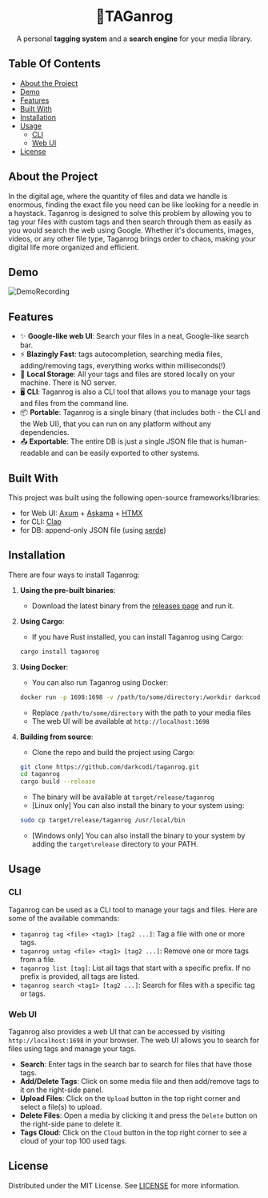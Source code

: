 <p align="center">
  <h1 align="center">🔖TAGanrog</h1>

  <p align="center">
    A personal <b>tagging system</b> and a <b>search engine</b> for your media library.
    <br/>
  </p>
</p>

## Table Of Contents

* [About the Project](#about-the-project)
* [Demo](#demo)
* [Features](#features)
* [Built With](#built-with)
* [Installation](#installation)
* [Usage](#usage)
  * [CLI](#cli)
  * [Web UI](#web-ui)
* [License](#license)

## About the Project

In the digital age, where the quantity of files and data we handle is enormous, finding the exact file you need can be like looking for a needle in a haystack. Taganrog is designed to solve this problem by allowing you to tag your files with custom tags and then search through them as easily as you would search the web using Google. Whether it's documents, images, videos, or any other file type, Taganrog brings order to chaos, making your digital life more organized and efficient.

## Demo

![DemoRecording](demo.gif)

## Features

- ✨ **Google-like web UI**: Search your files in a neat, Google-like search bar.
- ⚡ **Blazingly Fast**: tags autocompletion, searching media files, adding/removing tags, everything works within milliseconds(!)
- 💾 **Local Storage**: All your tags and files are stored locally on your machine. There is NO server.
- 🖥️ **CLI**: Taganrog is also a CLI tool that allows you to manage your tags and files from the command line.
- 📦 **Portable**: Taganrog is a single binary (that includes both - the CLI and the Web UI), that you can run on any platform without any dependencies.
- 📤 **Exportable**: The entire DB is just a single JSON file that is human-readable and can be easily exported to other systems.

## Built With

This project was built using the following open-source frameworks/libraries:
- for Web UI: [Axum](https://github.com/tokio-rs/axum) + [Askama](https://github.com/djc/askama) + [HTMX](https://htmx.org/)
- for CLI: [Clap](https://github.com/clap-rs/clap)
- for DB: append-only JSON file (using [serde](https://github.com/serde-rs/serde))

## Installation

There are four ways to install Taganrog:

1. **Using the pre-built binaries**:
    - Download the latest binary from the [releases page](https://github.com/darkcodi/taganrog/releases) and run it.

2. **Using Cargo**:
    - If you have Rust installed, you can install Taganrog using Cargo:
    ```sh
    cargo install taganrog
    ```

3. **Using Docker**:
    - You can also run Taganrog using Docker:
    ```sh
    docker run -p 1698:1698 -v /path/to/some/directory:/workdir darkcodi/taganrog
    ```
    - Replace `/path/to/some/directory` with the path to your media files
    - The web UI will be available at `http://localhost:1698`

4. **Building from source**:
   - Clone the repo and build the project using Cargo:
    ```sh
    git clone https://github.com/darkcodi/taganrog.git
    cd taganrog
    cargo build --release
    ```
   - The binary will be available at `target/release/taganrog`
   - [Linux only] You can also install the binary to your system using:
    ```sh
    sudo cp target/release/taganrog /usr/local/bin
    ```
   - [Windows only] You can also install the binary to your system by adding the `target\release` directory to your PATH.

## Usage

### CLI

Taganrog can be used as a CLI tool to manage your tags and files. Here are some of the available commands:
- `taganrog tag <file> <tag1> [tag2 ...]`: Tag a file with one or more tags.
- `taganrog untag <file> <tag1> [tag2 ...]`: Remove one or more tags from a file.
- `taganrog list [tag]`: List all tags that start with a specific prefix. If no prefix is provided, all tags are listed.
- `taganrog search <tag1> [tag2 ...]`: Search for files with a specific tag or tags.

### Web UI
  
Taganrog also provides a web UI that can be accessed by visiting `http://localhost:1698` in your browser. The web UI allows you to search for files using tags and manage your tags.
- **Search**: Enter tags in the search bar to search for files that have those tags.
- **Add/Delete Tags**: Click on some media file and then add/remove tags to it on the right-side panel.
- **Upload Files**: Click on the `Upload` button in the top right corner and select a file(s) to upload.
- **Delete Files**: Open a media by clicking it and press the `Delete` button on the right-side pane to delete it.
- **Tags Cloud**: Click on the `Cloud` button in the top right corner to see a cloud of your top 100 used tags.

## License

Distributed under the MIT License. See [LICENSE](https://github.com/darkcodi/taganrog/blob/main/LICENSE.md) for more information.
